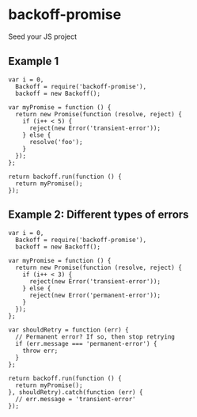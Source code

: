 # backoff-promise

Seed your JS project


## Example 1

    var i = 0,
      Backoff = require('backoff-promise'),
      backoff = new Backoff();

    var myPromise = function () {
      return new Promise(function (resolve, reject) {
        if (i++ < 5) {
          reject(new Error('transient-error'));
        } else {
          resolve('foo');
        }
      });
    };

    return backoff.run(function () {
      return myPromise();
    });


## Example 2: Different types of errors

    var i = 0,
      Backoff = require('backoff-promise'),
      backoff = new Backoff();

    var myPromise = function () {
      return new Promise(function (resolve, reject) {
        if (i++ < 3) {
          reject(new Error('transient-error'));
        } else {
          reject(new Error('permanent-error'));
        }
      });
    };

    var shouldRetry = function (err) {
      // Permanent error? If so, then stop retrying
      if (err.message === 'permanent-error') {
        throw err;
      }
    };

    return backoff.run(function () {
      return myPromise();
    }, shouldRetry).catch(function (err) {
      // err.message = 'transient-error'
    });
